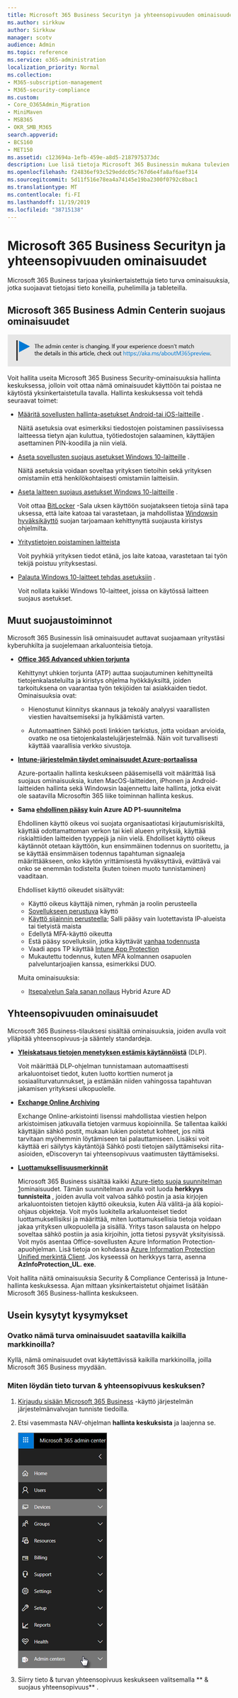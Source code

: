 ```yaml
---
title: Microsoft 365 Business Securityn ja yhteensopivuuden ominaisuudet
ms.author: sirkkuw
author: Sirkkuw
manager: scotv
audience: Admin
ms.topic: reference
ms.service: o365-administration
localization_priority: Normal
ms.collection:
- M365-subscription-management
- M365-security-compliance
ms.custom:
- Core_O365Admin_Migration
- MiniMaven
- MSB365
- OKR_SMB_M365
search.appverid:
- BCS160
- MET150
ms.assetid: c123694a-1efb-459e-a8d5-2187975373dc
description: Lue lisä tietoja Microsoft 365 Businessin mukana tulevien suojaus ominaisuuksien ominaisuuksista.
ms.openlocfilehash: f24836ef93c529eddc05c767d6e4fa8af6aef314
ms.sourcegitcommit: 5d11f516e78ea4a74145e19ba2300f0792c8bac1
ms.translationtype: MT
ms.contentlocale: fi-FI
ms.lasthandoff: 11/19/2019
ms.locfileid: "38715138"
---
```

# <a name="microsoft-365-business-security-and-compliance-features"></a>Microsoft 365 Business Securityn ja yhteensopivuuden ominaisuudet

Microsoft 365 Business tarjoaa yksinkertaistettuja tieto turva ominaisuuksia, jotka suojaavat tietojasi tieto koneilla, puhelimilla ja tableteilla.
    
## <a name="microsoft-365-business-admin-center-security-features"></a>Microsoft 365 Business Admin Centerin suojaus ominaisuudet

[![Selite, jossa ilmoitetaan, että hallintakeskus muuttuu. Lisätietoja löytyy osoitteesta aka.ms/aboutM365preview.](media/m365admincenterchanging.png)](https://docs.microsoft.com/office365/admin/microsoft-365-admin-center-preview)

Voit hallita useita Microsoft 365 Business Security-ominaisuuksia hallinta keskuksessa, jolloin voit ottaa nämä ominaisuudet käyttöön tai poistaa ne käytöstä yksinkertaistetulla tavalla. Hallinta keskuksessa voit tehdä seuraavat toimet:
  
- [Määritä sovellusten hallinta-asetukset Android-tai iOS-laitteille](app-protection-settings-for-android-and-ios.md) . 
    
    Näitä asetuksia ovat esimerkiksi tiedostojen poistaminen passiivisessa laitteessa tietyn ajan kuluttua, työtiedostojen salaaminen, käyttäjien asettaminen PIN-koodilla ja niin vielä.
    
- [Aseta sovellusten suojaus asetukset Windows 10-laitteille](protection-settings-for-windows-10-devices.md) . 
    
    Näitä asetuksia voidaan soveltaa yrityksen tietoihin sekä yrityksen omistamiin että henkilökohtaisesti omistamiin laitteisiin.
    
- [Aseta laitteen suojaus asetukset Windows 10-laitteille](protection-settings-for-windows-10-pcs.md) . 
    
    Voit ottaa [BitLocker](https://go.microsoft.com/fwlink/p/?linkid=871405) -Sala uksen käyttöön suojatakseen tietoja siinä tapa uksessa, että laite katoaa tai varastetaan, ja mahdollistaa [Windowsin hyväksikäyttö](https://docs.microsoft.com/windows/security/threat-protection/microsoft-defender-atp/enable-exploit-protection) suojan tarjoamaan kehittynyttä suojausta kiristys ohjelmilta. 
    
- [Yritystietojen poistaminen laitteista](remove-company-data.md)
    
    Voit pyyhkiä yrityksen tiedot etänä, jos laite katoaa, varastetaan tai työn tekijä poistuu yrityksestasi.
    
- [Palauta Windows 10-laitteet tehdas asetuksiin](reset-devices-to-factory-settings.md) . 
    
    Voit nollata kaikki Windows 10-laitteet, joissa on käytössä laitteen suojaus asetukset.
    
## <a name="additional-security-features"></a>Muut suojaustoiminnot 

Microsoft 365 Businessin lisä ominaisuudet auttavat suojaamaan yritystäsi kyberuhkilta ja suojelemaan arkaluonteisia tietoja.
  
- **[Office 365 Advanced uhkien torjunta](https://support.office.com/article/e100fe7c-f2a1-4b7d-9e08-622330b83653)**
    
    Kehittynyt uhkien torjunta (ATP) auttaa suojautuminen kehittyneiltä tietojenkalasteluilta ja kiristys ohjelma hyökkäyksiltä, joiden tarkoituksena on vaarantaa työn tekijöiden tai asiakkaiden tiedot. Ominaisuuksia ovat:
    
  - Hienostunut kiinnitys skannaus ja tekoäly analyysi vaarallisten viestien havaitsemiseksi ja hylkäämistä varten.
    
  - Automaattinen Sähkö posti linkkien tarkistus, jotta voidaan arvioida, ovatko ne osa tietojenkalastelujärjestelmää. Näin voit turvallisesti käyttää vaarallisia verkko sivustoja.

- **[Intune-järjestelmän täydet ominaisuudet Azure-portaalissa](https://go.microsoft.com/fwlink/p/?linkid=871403)**
    
    Azure-portaalin hallinta keskukseen pääsemisellä voit määrittää lisä suojaus ominaisuuksia, kuten MacOS-laitteiden, iPhonen ja Android-laitteiden hallinta sekä Windowsin laajennettu laite hallinta, jotka eivät ole saatavilla Microsoftin 365 liike toiminnan hallinta keskus.
- **Sama [ehdollinen pääsy](https://docs.microsoft.com/azure/active-directory/conditional-access/overview) kuin Azure AD P1-suunnitelma**

    Ehdollinen käyttö oikeus voi suojata organisaatiotasi kirjautumisriskiltä, käyttää odottamattoman verkon tai kieli alueen yrityksiä, käyttää riskialttiiden laitteiden tyyppejä ja niin vielä. Ehdolliset käyttö oikeus käytännöt otetaan käyttöön, kun ensimmäinen todennus on suoritettu, ja se käyttää ensimmäisen todennus tapahtuman signaaleja määrittääkseen, onko käytön yrittämisestä hyväksyttävä, evättävä vai onko se enemmän todisteita (kuten toinen muoto tunnistaminen) vaaditaan.

    Ehdolliset käyttö oikeudet sisältyvät:

    - Käyttö oikeus käyttäjä nimen, ryhmän ja roolin perusteella
    - [Sovellukseen perustuva](https://docs.microsoft.com/azure/active-directory/conditional-access/app-based-conditional-access) käyttö 
    - [Käyttö sijainnin perusteella](https://docs.microsoft.com/azure/active-directory/authentication/howto-registration-mfa-sspr-combined#conditional-access-policies-for-combined-registration);  Salli pääsy vain luotettavista IP-alueista tai tietyistä maista 
    - Edellytä MFA-käyttö oikeutta
    - Estä pääsy sovelluksiin, jotka käyttävät [vanhaa todennusta](https://docs.microsoft.com/azure/active-directory/conditional-access/block-legacy-authentication)
    - Vaadi apps TP käyttää [Intune App Protection](https://docs.microsoft.com/azure/active-directory/conditional-access/app-protection-based-conditional-access)
    - Mukautettu todennus, kuten MFA kolmannen osapuolen palveluntarjoajien kanssa, esimerkiksi DUO.
   
    Muita ominaisuuksia:
    - [Itsepalvelun Sala sanan nollaus](https://docs.microsoft.com/azure/active-directory/authentication/concept-sspr-customization) Hybrid Azure AD
    
## <a name="compliance-features"></a>Yhteensopivuuden ominaisuudet

Microsoft 365 Business-tilauksesi sisältää ominaisuuksia, joiden avulla voit ylläpitää yhteensopivuus-ja sääntely standardeja.

- **[Yleiskatsaus tietojen menetyksen estämis käytännöistä](https://support.office.com/article/1966b2a7-d1e2-4d92-ab61-42efbb137f5e)** (DLP). 
    
    Voit määrittää DLP-ohjelman tunnistamaan automaattisesti arkaluontoiset tiedot, kuten luotto korttien numerot ja sosiaaliturvatunnukset, ja estämään niiden vahingossa tapahtuvan jakamisen yrityksesi ulkopuolelle.
    
- **[Exchange Online Archiving](https://products.office.com/exchange/microsoft-exchange-online-archiving-email)**
    
    Exchange Online-arkistointi lisenssi mahdollistaa viestien helpon arkistoimisen jatkuvalla tietojen varmuus kopioinnilla. Se tallentaa kaikki käyttäjän sähkö postit, mukaan lukien poistetut kohteet, jos niitä tarvitaan myöhemmin löytämiseen tai palauttamiseen. Lisäksi voit käyttää eri säilytys käytäntöjä Sähkö posti tietojen säilyttämiseksi riita-asioiden, eDiscoveryn tai yhteensopivuus vaatimusten täyttämiseksi.
    
- **[Luottamuksellisuusmerkinnät](https://docs.microsoft.com/microsoft-365/compliance/sensitivity-labels)**

   Microsoft 365 Business sisältää kaikki [Azure-tieto suoja suunnitelman 1](https://go.microsoft.com/fwlink/p/?linkid=871407)ominaisuudet. Tämän suunnitelman avulla voit luoda **herkkyys tunnisteita** , joiden avulla voit valvoa sähkö postin ja asia kirjojen arkaluontoisten tietojen käyttö oikeuksia, kuten Älä välitä-ja älä kopioi-ohjaus objekteja. Voit myös luokitella arkaluonteiset tiedot luottamuksellisiksi ja määrittää, miten luottamuksellisia tietoja voidaan jakaa yrityksen ulkopuolella ja sisällä. Yritys tason salausta on helppo soveltaa sähkö postiin ja asia kirjoihin, jotta tietosi pysyvät yksityisissä. Voit myös asentaa Office-sovellusten Azure Information Protection-apuohjelman. Lisä tietoja on kohdassa [Azure Information Protection Unified merkintä Client](https://docs.microsoft.com/azure/information-protection/rms-client/unifiedlabelingclient-version-release-history). Jos kyseessä on herkkyys tarra, asenna **AzInfoProtection_UL. exe**.

Voit hallita näitä ominaisuuksia Security &amp; Compliance Centerissä ja Intune-hallinta keskuksessa. Ajan mittaan yksinkertaistetut ohjaimet lisätään Microsoft 365 Business-hallinta keskukseen.
  
    
## <a name="faq"></a>Usein kysytyt kysymykset

 ### <a name="are-these-security-features-available-in-all-markets"></a>Ovatko nämä turva ominaisuudet saatavilla kaikilla markkinoilla?
  
Kyllä, nämä ominaisuudet ovat käytettävissä kaikilla markkinoilla, joilla Microsoft 365 Business myydään.
  
### <a name="how-do-i-find-the-security-amp-compliance-center"></a>Miten löydän tieto turvan &amp; yhteensopivuus keskuksen?
  
1. [Kirjaudu sisään Microsoft 365 Business](https://portal.microsoft.com/) -käyttö järjestelmän järjestelmänvalvojan tunniste tiedoilla. 
    
2. Etsi vasemmasta NAV-ohjelman **hallinta keskuksista** ja laajenna se. 
    
    ![Valitse vasemmasta NAV-ohjelman Microsoft 365-hallinta keskuksesta hallinta keskukset.](media/fa4484f8-c637-45fd-a7bd-bdb3abfd6c03.png)
  
3. Siirry tieto &amp; turvan yhteensopivuus keskukseen valitsemalla ** &amp; suojaus yhteensopivuus** .
